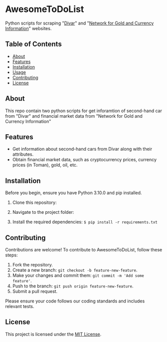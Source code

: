 # AwesomeToDoList

Python scripts for scraping "[Divar](https://divar.ir/)" and "[Network for Gold and Currency Information](https://www.tgju.org/)" websites.

## Table of Contents
- [About](#about)
- [Features](#features)
- [Installation](#installation)
- [Usage](#usage)
- [Contributing](#contributing)
- [License](#license)

## About

This repo contain two python scripts for get inforamtion of second-hand car from "Divar" and financial market data from "Network for Gold and Currency Information"

## Features

- Get information about second-hand cars from Divar along with their attributes.
- Obtain financial market data, such as cryptocurrency prices, currency prices (in Toman), gold, oil, etc.

## Installation

Before you begin, ensure you have Python 3.10.0 and pip installed.

1. Clone this repository:

2. Navigate to the project folder:
  
3. Install the required dependencies:
   `$ pip install -r requirements.txt`

## Contributing

Contributions are welcome! To contribute to AwesomeToDoList, follow these steps:

1. Fork the repository.
2. Create a new branch: `git checkout -b feature-new-feature`.
3. Make your changes and commit them: `git commit -m 'Add some feature'`.
4. Push to the branch: `git push origin feature-new-feature`.
5. Submit a pull request.

Please ensure your code follows our coding standards and includes relevant tests.

## License

This project is licensed under the [MIT License](LICENSE).



